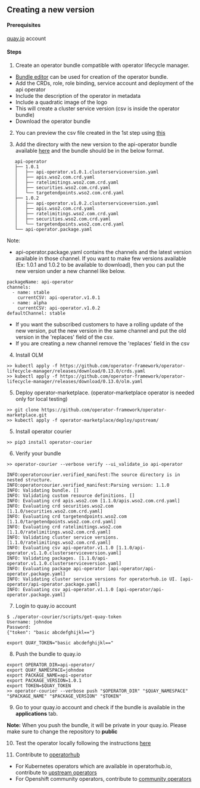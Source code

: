 ## Creating a new version

#### Prerequisites

[quay.io](https://quay.io/) account 

#### Steps

1. Create an operator bundle compatible with operator lifecycle manager. 
- [Bundle editor](https://operatorhub.io/bundle) can be used for creation of the operator bundle.
- Add the CRDs, role, role binding, service account and deployment of the api operator
- Include the description of the operator in metadata
- Include a quadratic image of the logo
- This will create a cluster service version (csv is inside the operator bundle)
- Download the operator bundle

2. You can preview the csv file created in the 1st step using [this](https://operatorhub.io/preview)

3. Add the directory with the new version to the api-operator bundle available [here](/../api-operator) and the bundle should be in the below format.

```
   api-operator
   ├── 1.0.1
   │   ├── api-operator.v1.0.1.clusterserviceversion.yaml
   │   ├── apis.wso2.com.crd.yaml
   │   ├── ratelimitings.wso2.com.crd.yaml
   │   ├── securities.wso2.com.crd.yaml
   │   └── targetendpoints.wso2.com.crd.yaml
   ├── 1.0.2
   │   ├── api-operator.v1.0.2.clusterserviceversion.yaml
   │   ├── apis.wso2.com.crd.yaml
   │   ├── ratelimitings.wso2.com.crd.yaml
   │   ├── securities.wso2.com.crd.yaml
   │   └── targetendpoints.wso2.com.crd.yaml
   └── api-operator.package.yaml
```
Note:
- api-operator.package.yaml contains the channels and the latest version available in those channel.
If you want to make few versions available (Ex: 1.0.1 and 1.0.2 to be available to download), then you can put the new version under a new channel like below.
```
packageName: api-operator
channels:
  - name: stable
    currentCSV: api-operator.v1.0.1
  - name: alpha
    currentCSV: api-operator.v1.0.2
defaultChannel: stable
```

- If you want the subscribed customers to have a rolling update of the new version, put the new version in the same channel and put the old version in the 'replaces' field of the csv.
- If you are creating a new channel remove the 'replaces' field in the csv
 
4. Install OLM
```
>> kubectl apply -f https://github.com/operator-framework/operator-lifecycle-manager/releases/download/0.13.0/crds.yaml
>> kubectl apply -f https://github.com/operator-framework/operator-lifecycle-manager/releases/download/0.13.0/olm.yaml
```

5. Deploy operator-marketplace. (operator-marketplace operator is needed only for local testing)
```
>> git clone https://github.com/operator-framework/operator-marketplace.git
>> kubectl apply -f operator-marketplace/deploy/upstream/
```
5. Install operator courier
```
>> pip3 install operator-courier
```

6. Verify your bundle
```
>> operator-courier --verbose verify --ui_validate_io api-operator

INFO:operatorcourier.verified_manifest:The source directory is in nested structure.
INFO:operatorcourier.verified_manifest:Parsing version: 1.1.0
INFO: Validating bundle. []
INFO: Validating custom resource definitions. []
INFO: Evaluating crd apis.wso2.com [1.1.0/apis.wso2.com.crd.yaml]
INFO: Evaluating crd securities.wso2.com [1.1.0/securities.wso2.com.crd.yaml]
INFO: Evaluating crd targetendpoints.wso2.com [1.1.0/targetendpoints.wso2.com.crd.yaml]
INFO: Evaluating crd ratelimitings.wso2.com [1.1.0/ratelimitings.wso2.com.crd.yaml]
INFO: Validating cluster service versions. [1.1.0/ratelimitings.wso2.com.crd.yaml]
INFO: Evaluating csv api-operator.v1.1.0 [1.1.0/api-operator.v1.1.0.clusterserviceversion.yaml]
INFO: Validating packages. [1.1.0/api-operator.v1.1.0.clusterserviceversion.yaml]
INFO: Evaluating package api-operator [api-operator/api-operator.package.yaml]
INFO: Validating cluster service versions for operatorhub.io UI. [api-operator/api-operator.package.yaml]
INFO: Evaluating csv api-operator.v1.1.0 [api-operator/api-operator.package.yaml]

```

7. Login to quay.io account

```
$ ./operator-courier/scripts/get-quay-token
Username: johndoe
Password:
{"token": "basic abcdefghijkl=="}

export QUAY_TOKEN="basic abcdefghijkl=="
```
8. Push the bundle to quay.io

```
export OPERATOR_DIR=api-operator/
export QUAY_NAMESPACE=johndoe
export PACKAGE_NAME=api-operator
export PACKAGE_VERSION=1.0.1
export TOKEN=$QUAY_TOKEN
>> operator-courier --verbose push "$OPERATOR_DIR" "$QUAY_NAMESPACE" "$PACKAGE_NAME" "$PACKAGE_VERSION" "$TOKEN"
```
9. Go to your quay.io account and check if the bundle is available in the **applications** tab.

**Note:**
When you push the bundle, it will be private in your quay.io. Please make sure to change the repository to **public**

10. Test the operator locally following the instructions [here](../local-testing/README.md)

11. Contribute to [operatorhub](https://github.com/operator-framework/community-operators)

- For Kubernetes operators which are available in operatorhub.io, contribute to [upstream operators](https://github.com/operator-framework/community-operators/tree/master/upstream-community-operators)
- For Openshift community operators, contribute to [community operators](https://github.com/operator-framework/community-operators/tree/master/community-operators)

